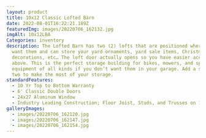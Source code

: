 ```yaml
---
layout: product
title: 10x12 Classic Lofted Barn
date: 2022-08-01T16:22:21.189Z
featuredImg: images/20220706_162132.jpg
imgAlt: 10x12LBA
Categories: inventory
description: The Lofted Barn has two (2) lofts that are positioned where you
  want them and can store your yard ornaments, yard sale items, Christmas
  decorations, etc… The loft door actually opens so you have easier access
  above. This is the perfect storage building for bikes, mowers, and sports
  equipment of all kinds if you don’t want them in your garage. Add a shelf or
  two to make the most of your storage.
standardFeatures:
  - 10 Yr Top to Bottom Warranty
  - 6' Classic Double Doors
  - 24x27 Aluminum Window
  - Industry Leading Construction; Floor Joist, Studs, and Trusses on 16" Centers
galleryImages:
  - images/20220706_162120.jpg
  - images/20220706_162147.jpg
  - images/20220706_162154.jpg
---
```

